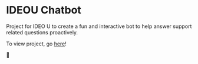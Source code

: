 # IDEOU Chatbot
Project for IDEO U to create a fun and interactive bot to help answer support related questions proactively.

To view project, go [here](https://aharshbe.github.io/bottest/bot.html)!

🤖
